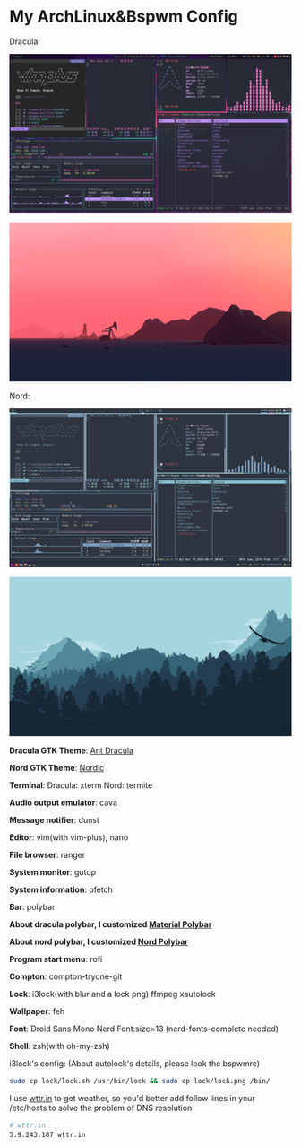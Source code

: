 # My ArchLinux&Bspwm Config

Dracula:

![dracula.png](shot/dracula.png)

![dracula-wallpaper.png](wallpaper/Dracula.jpg)

Nord:

![nord.png](shot/nord.png)

![nord-wallpaper.png](wallpaper/Nord.png)

**Dracula GTK Theme**: [Ant Dracula](https://www.gnome-look.org/p/1099856/)

**Nord GTK Theme**: [Nordic](https://www.gnome-look.org/p/1267246/)

**Terminal**: Dracula: xterm Nord: termite

**Audio output emulator**: cava

**Message notifier**: dunst

**Editor**: vim(with vim-plus), nano

**File browser**: ranger

**System monitor**: gotop

**System information**: pfetch

**Bar**: polybar

**About dracula polybar, I customized [Material Polybar](https://github.com/Murzchnvok/polybar-material)**

**About nord polybar, I customized [Nord Polybar](https://github.com/Yucklys/polybar-nord-theme)**

**Program start menu**: rofi

**Compton**: compton-tryone-git

**Lock**: i3lock(with blur and a lock png) ffmpeg xautolock

**Wallpaper**: feh

**Font**: Droid Sans Mono Nerd Font:size=13 (nerd-fonts-complete needed)

**Shell**: zsh(with oh-my-zsh)

i3lock's config: (About autolock's details, please look the bspwmrc)

```bash
sudo cp lock/lock.sh /usr/bin/lock && sudo cp lock/lock.png /bin/
```

I use [wttr.in](https://github.com/chubin/wttr.in) to get weather, so you'd better add follow lines in your /etc/hosts to solve the problem of DNS resolution

```bash
# wttr.in
5.9.243.187 wttr.in
```
